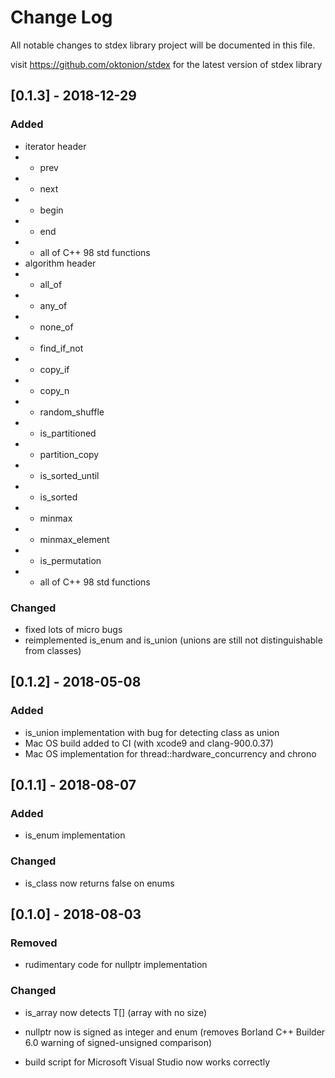 # Change Log

All notable changes to stdex library project will be documented in this file.

visit https://github.com/oktonion/stdex for the latest version of stdex library

## [0.1.3] - 2018-12-29

### Added

- iterator header
- - prev
- - next
- - begin
- - end
- - all of C++ 98 std functions
- algorithm header
- - all_of
- - any_of
- - none_of
- - find_if_not
- - copy_if
- - copy_n
- - random_shuffle
- - is_partitioned
- - partition_copy
- - is_sorted_until
- - is_sorted
- - minmax
- - minmax_element
- - is_permutation
- - all of C++ 98 std functions

### Changed

- fixed lots of micro bugs
- reimplemented is_enum and is_union (unions are still not distinguishable from classes)

## [0.1.2] - 2018-05-08

### Added

- is_union implementation with bug for detecting class as union
- Mac OS build added to CI (with xcode9 and clang-900.0.37)
- Mac OS implementation for thread::hardware_concurrency and chrono

## [0.1.1] - 2018-08-07

### Added

- is_enum implementation

### Changed

- is_class now returns false on enums

## [0.1.0] - 2018-08-03

### Removed

- rudimentary code for nullptr implementation
 
### Changed

- is_array now detects T[] (array with no size)
- nullptr now is signed as integer and enum (removes Borland C++ Builder 6.0 warning of signed-unsigned comparison)
  
- build script for Microsoft Visual Studio now works correctly
